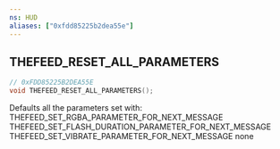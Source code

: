 ```yaml
---
ns: HUD
aliases: ["0xfdd85225b2dea55e"]
---
```

## THEFEED_RESET_ALL_PARAMETERS

```c
// 0xFDD85225B2DEA55E
void THEFEED_RESET_ALL_PARAMETERS();
```

Defaults all the parameters set with: THEFEED_SET_RGBA_PARAMETER_FOR_NEXT_MESSAGE THEFEED_SET_FLASH_DURATION_PARAMETER_FOR_NEXT_MESSAGE THEFEED_SET_VIBRATE_PARAMETER_FOR_NEXT_MESSAGE
none

